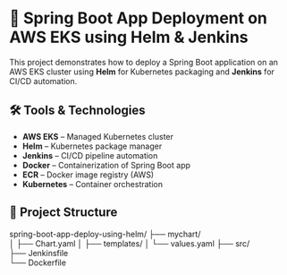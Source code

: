 # 🚀 Spring Boot App Deployment on AWS EKS using Helm & Jenkins

This project demonstrates how to deploy a Spring Boot application on an AWS EKS cluster using **Helm** for Kubernetes packaging and **Jenkins** for CI/CD automation.

## 🛠️ Tools & Technologies
- **AWS EKS** – Managed Kubernetes cluster
- **Helm** – Kubernetes package manager
- **Jenkins** – CI/CD pipeline automation
- **Docker** – Containerization of Spring Boot app
- **ECR** – Docker image registry (AWS)
- **Kubernetes** – Container orchestration

## 📁 Project Structure
spring-boot-app-deploy-using-helm/
├── mychart/                  
│   ├── Chart.yaml
│   ├── templates/
│   └── values.yaml
├── src/                      
├── Jenkinsfile               
└── Dockerfile               
